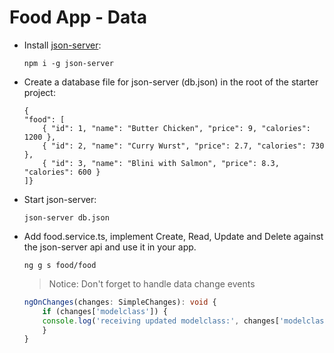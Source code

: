 # Food App - Data

- Install [json-server](https://github.com/typicode/json-server):

    ```
    npm i -g json-server
    ```

- Create a database file for json-server (db.json) in the root of the starter project:

    ```
    {
    "food": [
        { "id": 1, "name": "Butter Chicken", "price": 9, "calories": 1200 },
        { "id": 2, "name": "Curry Wurst", "price": 2.7, "calories": 730 },
        { "id": 3, "name": "Blini with Salmon", "price": 8.3, "calories": 600 }
    ]}
    ```

- Start json-server:

    ```
    json-server db.json
    ```

- Add food.service.ts, implement Create, Read, Update and Delete against the json-server api and use it in your app.

    ```
    ng g s food/food
    ```

    >Notice: Don't forget to handle data change events

    ```typescript
    ngOnChanges(changes: SimpleChanges): void {
        if (changes['modelclass']) {
        console.log('receiving updated modelclass:', changes['modelclass'].currentValue);
        }
    }
    ```